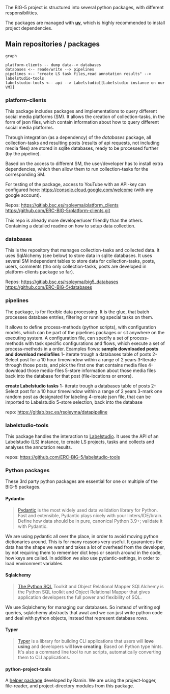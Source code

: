 The BIG-5 project is structured into several python packages, with different responsibilities.

The packages are managed with **[uv](https://docs.astral.sh/uv/)**, which is highly recommended to install project dependencies.

## Main repositories / packages

``` mermaid
graph

platform-clients -- dump data--> databases
databases <-- reade/write --> pipelines
pipelines <-- "create LS task files,read annotation results" --> labelstudio-tools
labelstudio-tools <-- api --> Labelstudio[[Labelstudio instance on our VM]]
```

### platform-clients

This package includes packages and implementations to query different social media platforms (SM). It allows the creation of collection-tasks, in the form of json files, which contain information about how to query different social media platforms.

Through integration (as a dependency) of the *databases* package, all collection-tasks and resulting posts (results of api requests, not including media files) are stored in sqlite databases, ready to be processed further (by the pipeline).

Based on the access to different SM, the user/developer has to install extra dependencies, which then allow them to run collection-tasks for the corresponding SM.

For testing of the package, access to YouTube with an API-key can configured here: https://console.cloud.google.com/welcome (with any google account).

Repos:
https://gitlab.bsc.es/rsoleyma/platform_clients
https://github.com/ERC-BIG-5/platform-clients.git

This repo is already more developer/user friendly than the others. Containing a detailed readme on how to setup data collection.

### databases

This is the repository that manages collection-tasks and collected data. It uses SqlAlchemy (see below) to store data in sqlite databases. It uses several SM independent tables to store data for collection-tasks, posts, users, comments (tho only collection-tasks, posts are developed in platform-clients package so far).

Repos:
https://gitlab.bsc.es/rsoleyma/big5_databases
https://github.com/ERC-BIG-5/databases

### pipelines

The package, is for flexible data processing. It is the glue, that batch processes database entries, filtering or running special tasks on them.

It allows to define process-methods (python scripts), with configuration models, which can be part of the pipelines packages or sit anywhere on the executing system. A configuration file, can specify a set of process-methods with task specific configurations and flows, which execute a set of process-methods in a order.
Examples flows:
**sample downloaded posts and download mediafiles**
1- iterate trough a databases table of posts
2-Select post for a 10 hour timewindow within a range of 2 years
3-Iterate through those posts, and pick the first one that contains media files
4-download those media-files
5-store information about those media files back into the database for that post (file-locations or errors).

**create Labelstudio tasks**
1- iterate trough a databases table of posts
2-Select post for a 10 hour timewindow within a range of 2 years
3-mark one random post as designated for labeling
4-create json file, that can be imported to Labelstudio
5-store selection, back into the database

repo:
https://gitlab.bsc.es/rsoleyma/datapipeline

### labelstudio-tools

This package handles the interaction to [Labelstudio](https://labelstud.io/). It uses the API of an Labelstudio (LS) instance, to create LS projects, tasks and collects and analyses the annotation results.

repos:
https://github.com/ERC-BIG-5/labelstudio-tools

### Python packages

These 3rd party python packages are essential for one or multiple of the BIG-5 packages.

#### Pydantic

> [Pydantic](https://docs.pydantic.dev/latest/) is the most widely used data validation library for Python.
> Fast and extensible, Pydantic plays nicely with your linters/IDE/brain. Define how data should be in pure, canonical Python 3.9+; validate it with Pydantic.

We are using pydantic all over the place, in order to avoid moving python dictionaries around. This is for many reasons very useful. It guarantees the data has the shape we want and takes a lot of overhead from the developer, by not requiring them to remember dict keys or search around in the code, how keys are called. In addition we also use pydantic-settings, in order to load environment variables.

#### Sqlalchemy

> [The Python SQL](https://www.sqlalchemy.org/) Toolkit and Object Relational Mapper
> SQLAlchemy is the Python SQL toolkit and Object Relational Mapper that gives application developers the full power and flexibility of SQL.

We use Sqlalchemy for managing our databases. So instead of writing sql queries, sqlalchemy abstracts that awat and we can just write python code and deal with python objects, instead that represent database rows.

#### Typer

> [Typer](https://typer.tiangolo.com/) is a library for building CLI applications that users will **love using** and developers will **love creating**. Based on Python type hints.
> It's also a command line tool to run scripts, automatically converting them to CLI applications.

#### python-project-tools

A [helper package](https://github.com/transfluxus/python-project-tools) developed by Ramin. We are using the project-logger, file-reader, and project-directory modules from this package.
